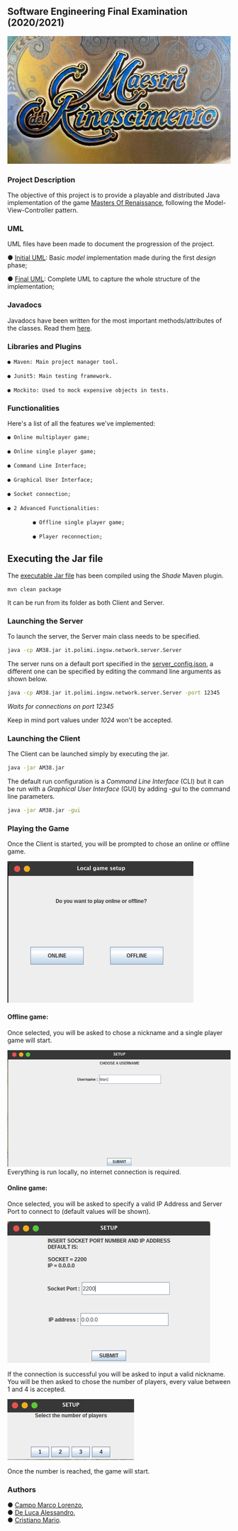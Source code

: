 

## Software Engineering Final Examination (2020/2021)

![MastersOfRenaissance](src/main/resources/readmeImages/MastersOfRenaissance.png)

### Project Description

The objective of this project is to provide a playable and 
distributed Java implementation
of the game [Masters Of Renaissance](https://craniointernational.com/products/masters-of-renaissance/), following the Model-View-Controller
pattern.

### UML

UML files have been made to document the progression of the project.  
  
● [Initial UML](): Basic *model* implementation made during the first _design_ phase;  

● [Final UML](): Complete UML to capture the whole structure of the implementation;

### Javadocs

Javadocs have been written for the most important methods/attributes
of the classes.
Read them [here]().

### Libraries and Plugins

```
● Maven: Main project manager tool.

● Junit5: Main testing framework.

● Mockito: Used to mock expensive objects in tests.
```

### Functionalities

Here's a list of all the features we've implemented:

```
● Online multiplayer game;

● Online single player game;

● Command Line Interface;

● Graphical User Interface;

● Socket connection;

● 2 Advanced Functionalities:

        ● Offline single player game;
        
        ● Player reconnection;
```

## Executing the Jar file



The [executable Jar file](shade/AM38.jar) has been compiled 
using the _Shade_ Maven plugin.

```
mvn clean package
```

It can be run from its folder as both Client and Server.

### Launching the Server

To launch the server, the Server main class needs to be specified.

```bash
java -cp AM38.jar it.polimi.ingsw.network.server.Server
```

The server runs on a default port specified in the [server_config.json](src/main/resources/server_config.json), 
a different one can be specified by editing the command line
arguments as shown below.

```bash
java -cp AM38.jar it.polimi.ingsw.network.server.Server -port 12345
```

_Waits for connections on port 12345_

Keep in mind port values under _1024_ won't be accepted.

### Launching the Client

The Client can be launched simply by executing the jar.

```bash
java -jar AM38.jar
```

The default run configuration is a _Command Line Interface_ (CLI) but
it can be run with a _Graphical User Interface_ (GUI) by adding _-gui_
to the command line parameters.

```bash
java -jar AM38.jar -gui
```

### Playing the Game

Once the Client is started, you will be prompted to chose an 
online or offline game.

![AskLocal](src/main/resources/readmeImages/AskLocalGame.png)

#### Offline game:

Once selected, you will be asked to chose a nickname and a 
single player game will start.  

![AskName](src/main/resources/readmeImages/AskName.png)
Everything is run locally, no internet connection is required.

#### Online game:
Once selected, you will be asked to specify a valid 
IP Address and Server Port to connect to (default values will be 
shown).  

![AskServerInfo](src/main/resources/readmeImages/AskServerInfo.png)

If the connection is successful you will be asked to input
a valid nickname.  
You will be then asked to chose the number of 
players, every value between 1 and 4 is accepted.

![AskPlayerNumbers](src/main/resources/readmeImages/AskPlayersNumber.png)

Once the number is reached, the game will start.

### Authors

● [Campo Marco Lorenzo](https://github.com/MarcoLorenzoCampo), \
● [De Luca Alessandro](https://github.com/AlessandroDL), \
● [Cristiano Mario](https://github.com/Mario-CR).
